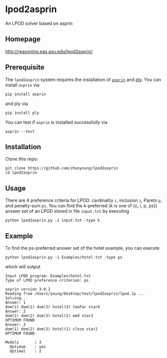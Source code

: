 # lpod2asprin
An LPOD solver based on asprin

## Homepage
http://reasoning.eas.asu.edu/lpod2asprin/

## Prerequisite
The `lpod2asprin` system requires the installation of [`asprin`](https://github.com/potassco/asprin) and [ply](https://github.com/dabeaz/ply). You can install `asprin` via
```
pip install asprin
```
and ply via
```
pip install ply
```

You can test if `asprin` is installed successfully via 
```
asprin --test
```

## Installation
Clone this repo:
```
git clone https://github.com/zhunyoung/lpod2asprin
cd lpod2asprin
```

## Usage
There are 4 preference criteria for LPOD: cardinality `c`, inclusion `i`, Pareto `p`, and penalty-sum `ps`. You can find the k-preferred (k is one of {c, i, p, ps}) answer set of an LPOD stored in file `input.txt` by executing
```
python lpod2asprin.py -i input.txt -type k
```

## Example
To find the ps-preferred answer set of the hotel example, you can execute
```
python lpod2asprin.py -i Examples/hotel.txt -type ps
```
which will output
```
Input LPOD program: Examples/hotel.txt
Type of LPOD preference criterion: ps

asprin version 3.0.2
Reading from /Users/young/Desktop/test/lpod2asprin/lpod.lp ...
Solving...
Answer: 1
dom(1) dom(2) dom(3) hotel(3) tooFar star4
Answer: 2
dom(1) dom(2) dom(3) hotel(2) med star3
OPTIMUM FOUND
Answer: 3
dom(1) dom(2) dom(3) hotel(1) close star2
OPTIMUM FOUND

Models       : 3
  Optimum    : yes
  Optimal    : 2
```
